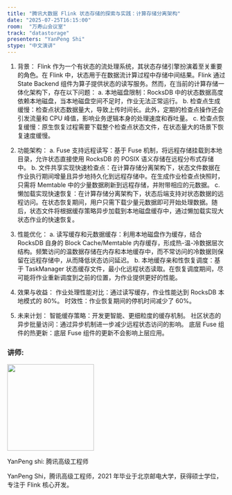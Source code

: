 ```yaml
---
title: "腾讯大数据 Flink 状态存储的探索与实践：计算存储分离架构"
date: "2025-07-25T16:15:00"
room:  "万寿山会议室"
track: "datastorage"
presenters: "YanPeng Shi"
stype: "中文演讲"
---
```


1. 背景：
Flink 作为一个有状态的流处理系统，其状态存储引擎扮演着至关重要的角色。在 Flink 中，状态用于在数据流计算过程中存储中间结果。Flink 通过 State Backend 组件为算子提供状态的读写服务。然而，在当前的计算存储一体化架构下，存在以下问题：
  a. 本地磁盘限制：RocksDB 中的状态数据高度依赖本地磁盘，当本地磁盘空间不足时，作业无法正常运行。
  b. 检查点生成缓慢：检查点状态数据量大，导致上传时间长。此外，定期的检查点操作还会引发流量和 CPU 峰值，影响业务逻辑本身的处理速度和吞吐量。
  c. 检查点恢复缓慢：原生恢复过程需要下载整个检查点状态文件，在状态量大的场景下恢复速度缓慢。

2. 功能架构：
  a. Fuse 支持远程读写：基于 Fuse 机制，将远程存储挂载到本地目录，允许状态直接使用 RocksDB 的 POSIX 语义存储在远程分布式存储中。
  b. 文件共享实现快速检查点：在计算存储分离架构下，状态文件数据在作业执行期间增量且异步地持久化到远程存储中。在生成作业检查点快照时，只需将 Memtable 中的少量数据刷新到远程存储，并附带相应的元数据。
  c. 懒加载实现快速恢复：在计算存储分离架构下，状态后端支持对状态数据的远程访问。在状态恢复期间，用户只需下载少量元数据即可开始处理数据。随后，状态文件将根据缓存策略异步加载到本地磁盘缓存中，通过懒加载实现大状态作业的快速恢复。

3. 性能优化：
  a. 读写缓存和元数据缓存：利用本地磁盘作为缓存，结合 RocksDB 自身的 Block Cache/Memtable 内存缓存，形成热-温-冷数据层次结构。频繁访问的温数据存储在内存和本地缓存中，而不常访问的冷数据则保留在远程存储中，从而降低状态访问延迟。
  b. 本地缓存亲和性恢复调度：基于 TaskManager 状态缓存文件，最小化远程状态读取。在恢复调度期间，尽可能将作业重新调度到之前的位置，为作业提供更好的性能。

4. 效果与收益：
作业处理性能对比：通过读写缓存，作业性能达到 RocksDB 本地模式的 80%。
时效性：作业恢复期间的停机时间减少了 60%。

5. 未来计划：
智能缓存策略：开发更智能、更细粒度的缓存机制。
社区状态的异步批量访问：通过异步机制进一步减少远程状态访问的影响。
底层 Fuse 组件的热更新：底层 Fuse 组件的更新不会影响上层应用。

### 讲师:

<img src="https://sessionize.com/image/8ab3-400o400o1-J6rdbW4HhzZRzSqmcX56bS.jpg" width="200" /><br/>

YanPeng shi: 腾讯高级工程师

YanPeng Shi，腾讯高级工程师，2021 年毕业于北京邮电大学，获得硕士学位，专注于 Flink 核心开发。